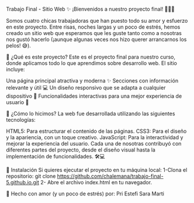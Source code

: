 Trabajo Final - Sitio Web ✨
¡Bienvenidos a nuestro proyecto final! 👩‍💻💜

Somos cuatro chicas trabajadoras que han puesto todo su amor y esfuerzo en este proyecto. Entre risas, noches largas y un poco de estrés, hemos creado un sitio web que esperamos que les guste tanto como a nosotras nos gustó hacerlo (¡aunque algunas veces nos hizo querer arrancarnos los pelos! 😅).


🤔 ¿Qué es este proyecto?
Este es el proyecto final para nuestro curso, donde aplicamos todo lo que aprendimos sobre desarrollo web. El sitio incluye:

Una página principal atractiva y moderna ✨
Secciones con información relevante y útil 💻
Un diseño responsivo que se adapta a cualquier dispositivo 📱
Funcionalidades interactivas para una mejor experiencia de usuario 🎉


🚀 ¿Cómo lo hicimos?
La web fue desarrollada utilizando las siguientes tecnologías:

HTML5: Para estructurar el contenido de las páginas.
CSS3: Para el diseño y la apariencia, con un toque creativo.
JavaScript: Para la interactividad y mejorar la experiencia del usuario.
Cada una de nosotras contribuyó con diferentes partes del proyecto, desde el diseño visual hasta la implementación de funcionalidades. 🛠️💻


📝 Instalación
Si quieres ejecutar el proyecto en tu máquina local:
1-Clona el repositorio: git clone https://github.com/chalemana/trabajo-final-5.github.io.git
2- Abre el archivo index.html en tu navegador.


💜 Hecho con amor (y un poco de estrés) por:
Pri
Estefi
Sara
Marti

